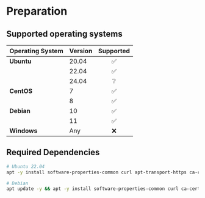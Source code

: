 # Preparation

## Supported operating systems

| Operating System | Version | Supported |
| ---------------- | ------- | :-------: |
| **Ubuntu**       | 20.04   |    ✅     |
|                  | 22.04   |    ✅     |
|                  | 24.04   |    ❔     |
| **CentOS**       | 7       |    ✅     |
|                  | 8       |    ✅     |
| **Debian**       | 10      |    ✅     |
|                  | 11      |    ✅     |
| **Windows**      | Any     |    ❌     |

## Required Dependencies

```bash
# Ubuntu 22.04
apt -y install software-properties-common curl apt-transport-https ca-certificates gnupg php8.2 php8.2-{common,cli,gd,mysql,mbstring,bcmath,xml,fpm,curl,zip} mariadb-server nginx tar unzip git redis-server

# Debian
apt update -y && apt -y install software-properties-common curl ca-certificates gnupg2 sudo lsb-release php8.2 php8.2-{common,cli,gd,mysql,mbstring,bcmath,xml,fpm,curl,zip} mariadb-server nginx tar unzip git redis-server
```

